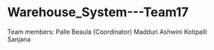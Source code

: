 # Warehouse_System---Team17

Team members:
Palle Beaula (Coordinator)
Madduri Ashwini
Kotipalli Sanjana
